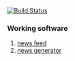 [![Build Status](https://travis-ci.org/ericminio/learning-firebase.svg?branch=master)](https://travis-ci.org/ericminio/learning-firebase)

### Working software
1. [news feed](https://ericminio.github.io/learning-firebase/)
2. [news generator](https://ericminio.github.io/learning-firebase/generator.html)
